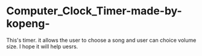 # Computer_Clock_Timer-made-by-kopeng-
This's timer. it allows the user to choose a song and user can choice volume size. I hope it will help uesrs.
